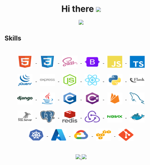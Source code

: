 <h1 align="center">
  Hi there
  <a href="https://github.com/YLeonardo"><img src="https://media.giphy.com/media/hvRJCLFzcasrR4ia7z/giphy.gif" width="28">
</h1>

<p align="center">
  <a href="https://github.com/YLeonardo"><img src="https://readme-typing-svg.herokuapp.com?font=Fira+Code&pause=1000&color=0969DA&center=true&width=700&height=50&size=30&lines=%F0%9F%8E%93+Computer+Systems+Engineering;Full-Stack+Developer;Frontend+Specialist"></a>
</p>


<h2>Skills</h2>
<br>
<div style="display: inline_block" align="center">
<a href="https://developer.mozilla.org/es/docs/Glossary/HTML5" target="_blank"><img align="center" alt="HTML5" height="40" width="50" style="margin: 10px" src="https://github.com/YLeonardo/YLeonardo/blob/main/icons/html5/html5-original.svg">
<a href="https://developer.mozilla.org/es/docs/Web/CSS" target="_blank"><img align="center" alt="CSS" height="40" width="50" style="margin: 10px" src="https://github.com/YLeonardo/YLeonardo/blob/main/icons/css3/css3-original.svg">
<a href="https://sass-lang.com/" target="_blank"><img align="center" alt="Sass" height="40" width="50" style="margin: 10px" src="https://github.com/YLeonardo/YLeonardo/blob/main/icons/sass/sass-original.svg">
<a href="https://getbootstrap.com/" target="_blank"><img align="center" alt="Bootstrap" height="40" width="50" style="margin: 10px" src="https://github.com/YLeonardo/YLeonardo/blob/main/icons/bootstrap/bootstrap-original.svg">
<a href="https://developer.mozilla.org/es/docs/Web/JavaScript" target="_blank"><img align="center" alt="Javascript" height="40" width="50" style="margin: 10px" src="https://github.com/YLeonardo/YLeonardo/blob/main/icons/javascript/javascript-plain.svg">
<a href="https://www.typescriptlang.org/" target="_blank"><img align="center" alt="Typescript" height="40" width="50" style="margin: 10px" src="https://github.com/YLeonardo/YLeonardo/blob/main/icons/typescript/typescript-plain.svg">
<a href="https://jquery.com/" target="_blank"><img align="center" alt="JQuery" height="40" width="50" style="margin: 10px" src="https://github.com/YLeonardo/YLeonardo/blob/main/icons/jquery/jquery-plain-wordmark.svg">
<a href="https://expressjs.com/" target="_blank"><img align="center" alt="Express" height="40" width="50" style="margin: 10px" src="https://github.com/YLeonardo/YLeonardo/blob/main/icons/express/express-original-wordmark.svg">
<a href="https://nodejs.org/en/" target="_blank"><img align="center" alt="NodeJS" height="40" width="50" style="margin: 10px" src="https://github.com/YLeonardo/YLeonardo/blob/main/icons/nodejs/nodejs-original.svg">
<a href="https://reactjs.org/" target="_blank"><img align="center" alt="ReactJS" height="40" width="50" style="margin: 10px" src="https://github.com/YLeonardo/YLeonardo/blob/main/icons/react/react-original.svg">
<a href="https://www.python.org/" target="_blank"><img align="center" alt="Python" height="40" width="50" style="margin: 10px" src="https://github.com/YLeonardo/YLeonardo/blob/main/icons/python/python-original.svg">
<a href="https://flask.palletsprojects.com/en/2.2.x/" target="_blank"><img align="center" alt="Flask" height="40" width="50" style="margin: 10px" src="https://github.com/YLeonardo/YLeonardo/blob/main/icons/flask/flask-original-wordmark.svg">
<a href="https://www.djangoproject.com/" target="_blank"><img align="center" alt="Django" height="40" width="50" style="margin: 10px" src="https://github.com/YLeonardo/YLeonardo/blob/main/icons/django/django-plain-wordmark.svg">
<a href="https://www.java.com/es/" target="_blank"><img align="center" alt="Java" height="40" width="50" style="margin: 10px" src="https://github.com/YLeonardo/YLeonardo/blob/main/icons/java/java-original.svg">
<a href="https://learn.microsoft.com/es-es/cpp/c-language/organization-of-the-c-language-reference?view=msvc-170" target="_blank"><img align="center" alt="Lenguaje C" height="40" width="50" style="margin: 10px" src="https://github.com/YLeonardo/YLeonardo/blob/main/icons/c/c-original.svg">
<a href="https://learn.microsoft.com/es-es/dotnet/csharp/tour-of-csharp/" target="_blank"><img align="center" alt="Lenguaje C#" height="40" width="50" style="margin: 10px" src="https://github.com/YLeonardo/YLeonardo/blob/main/icons/csharp/csharp-original.svg">
<a href="https://firebase.google.com/?hl=es" target="_blank"><img align="center" alt="Firebase" height="40" width="50" style="margin: 10px" src="https://github.com/YLeonardo/YLeonardo/blob/main/icons/firebase/firebase-plain.svg">
<a href="https://www.mysql.com/" target="_blank"><img align="center" alt="Mysql" height="40" width="50" style="margin: 10px" src="https://github.com/YLeonardo/YLeonardo/blob/main/icons/mysql/mysql-plain.svg">
<a href="https://www.microsoft.com/es-mx/sql-server/sql-server-downloads" target="_blank"><img align="center" alt="Microsoftsqlserver" height="40" width="50" style="margin: 10px" src="https://github.com/YLeonardo/YLeonardo/blob/main/icons/microsoftsqlserver/microsoftsqlserver-plain-wordmark.svg">
<a href="https://www.postgresql.org/" target="_blank"><img align="center" alt="Postgresql" height="40" width="50" style="margin: 10px" src="https://github.com/YLeonardo/YLeonardo/blob/main/icons/postgresql/postgresql-original.svg">
<a href="https://redis.io/" target="_blank"><img align="center" alt="Redis" height="40" width="50" style="margin: 10px" src="https://github.com/YLeonardo/YLeonardo/blob/main/icons/redis/redis-original-wordmark.svg">
<a href="https://es.redux.js.org/" target="_blank"><img align="center" alt="Redux" height="40" width="50" style="margin: 10px" src="https://github.com/YLeonardo/YLeonardo/blob/main/icons/redux/redux-original.svg">
<a href="https://www.nginx.com/" target="_blank"><img align="center" alt="Nginx" height="40" width="50" style="margin: 10px" src="https://github.com/YLeonardo/YLeonardo/blob/main/icons/nginx/nginx-original.svg">
<a href="https://www.docker.com/" target="_blank"><img align="center" alt="Docker" height="40" width="50" style="margin: 10px" src="https://github.com/YLeonardo/YLeonardo/blob/main/icons/docker/docker-original.svg">
<a href="https://cloud.google.com/learn/what-is-kubernetes?hl=es-419#:~:text=en%20Google%20Cloud.-,Definici%C3%B3n%20de%20Kubernetes,en%20contenedores%20en%20cualquier%20lugar." target="_blank"><img align="center" alt="kubernetes" height="40" width="50" style="margin: 10px" src="https://github.com/YLeonardo/YLeonardo/blob/main/icons/kubernetes/kubernetes-plain.svg">
<a href="https://azure.microsoft.com/es-mx" target="_blank"><img align="center" alt="Azure" height="40" width="50" style="margin: 10px" src="https://github.com/YLeonardo/YLeonardo/blob/main/icons/azure/azure-original.svg">
<a href="https://cloud.google.com/?hl=es" target="_blank"><img align="center" alt="GCP" height="40" width="50" style="margin: 10px" src="https://github.com/YLeonardo/YLeonardo/blob/main/icons/googlecloud/googlecloud-original.svg">
<a href="https://aws.amazon.com/es/?nc2=h_lg" target="_blank"><img align="center" alt="AWS" height="40" width="50" style="margin: 10px" src="https://github.com/YLeonardo/YLeonardo/blob/main/icons/amazonwebservices/amazonwebservices-original.svg">
<a href="https://git-scm.com/" target="_blank"><img align="center" alt="Git" height="40" width="50" style="margin: 10px" src="https://github.com/YLeonardo/YLeonardo/blob/main/icons/git/git-original.svg">
</div>
<br><br>
<div align="center">
  <a href="https://github.com/YLeonardo">
  <img height="180em" src="https://github-readme-stats.vercel.app/api?username=YLeonardo&show_icons=true&theme=ADD_THEME_HERE&include_all_commits=true&count_private=true"/>
  <img height="180em" src="https://github-readme-stats.vercel.app/api/top-langs/?username=YLeonardo&layout=compact&langs_count=7&theme=ADD_THEME_HERE"/></a>
</div>
<!-- <br><br>
<p align="center">
  <img src="https://github.com/YLeonardo/YLeonardo/blob/main/gifs/under-construction.gif" alt="underconstruction"/>
</p> -->
  
